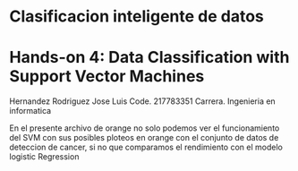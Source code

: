 # Clasificacion inteligente de datos
# Hands-on 4: Data Classification with Support Vector Machines

Hernandez Rodriguez Jose Luis
Code. 217783351
Carrera. Ingenieria en informatica

En el presente archivo de orange no solo podemos ver el funcionamiento del SVM con sus posibles ploteos en orange con el conjunto de datos de deteccion de cancer, si no que comparamos el rendimiento con el modelo logistic Regression
